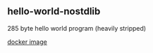 ## hello-world-nostdlib

285 byte hello world program (heavily stripped)

[docker image](https://hub.docker.com/r/n0thub/hello)
